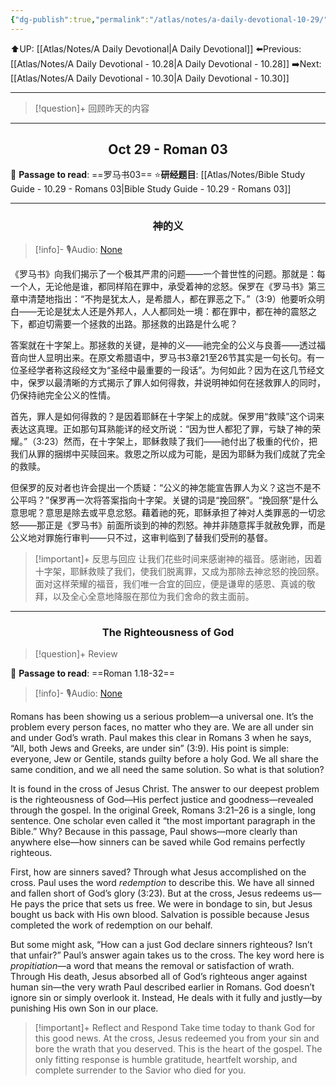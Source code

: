 ```yaml
---
{"dg-publish":true,"permalink":"/atlas/notes/a-daily-devotional-10-29/"}
---
```


 ⬆️UP: [[Atlas/Notes/A Daily Devotional\|A Daily Devotional]]
⬅️Previous: [[Atlas/Notes/A Daily Devotional - 10.28\|A Daily Devotional - 10.28]]
➡️Next: [[Atlas/Notes/A Daily Devotional - 10.30\|A Daily Devotional - 10.30]]

---

> [!question]+ 回顾昨天的内容
> 

---
## <center>Oct 29 - Roman 03</center>

📖 **Passage to read**: ==罗马书03==
⭐**研经题目**: [[Atlas/Notes/Bible Study Guide - 10.29 - Romans 03\|Bible Study Guide - 10.29 - Romans 03]]

---
### <center>神的义</center>

> [!info]- 🎙️Audio: [None]()

《罗马书》向我们揭示了一个极其严肃的问题——一个普世性的问题。那就是：每一个人，无论他是谁，都同样陷在罪中，承受着神的忿怒。保罗在《罗马书》第三章中清楚地指出：“不拘是犹太人，是希腊人，都在罪恶之下。”（3:9）他要听众明白——无论是犹太人还是外邦人，人人都同处一境：都在罪中，都在神的震怒之下，都迫切需要一个拯救的出路。那拯救的出路是什么呢？

答案就在十字架上。那拯救的关键，是神的义——祂完全的公义与良善——透过福音向世人显明出来。在原文希腊语中，罗马书3章21至26节其实是一句长句。有一位圣经学者称这段经文为“圣经中最重要的一段话”。为何如此？因为在这几节经文中，保罗以最清晰的方式揭示了罪人如何得救，并说明神如何在拯救罪人的同时，仍保持祂完全公义的性情。

首先，罪人是如何得救的？是因着耶稣在十字架上的成就。保罗用“救赎”这个词来表达这真理。正如那句耳熟能详的经文所说：“因为世人都犯了罪，亏缺了神的荣耀。”（3:23）然而，在十字架上，耶稣救赎了我们——祂付出了极重的代价，把我们从罪的捆绑中买赎回来。救恩之所以成为可能，是因为耶稣为我们成就了完全的救赎。

但保罗的反对者也许会提出一个质疑：“公义的神怎能宣告罪人为义？这岂不是不公平吗？”保罗再一次将答案指向十字架。关键的词是“挽回祭”。“挽回祭”是什么意思呢？意思是除去或平息忿怒。藉着祂的死，耶稣承担了神对人类罪恶的一切忿怒——那正是《罗马书》前面所谈到的神的烈怒。神并非随意挥手就赦免罪，而是公义地对罪施行审判——只不过，这审判临到了替我们受刑的基督。

> [!important]+ 反思与回应
让我们花些时间来感谢神的福音。感谢祂，因着十字架，耶稣救赎了我们，使我们脱离罪，又成为那除去神忿怒的挽回祭。面对这样荣耀的福音，我们唯一合宜的回应，便是谦卑的感恩、真诚的敬拜，以及全心全意地降服在那位为我们舍命的救主面前。



---
### <center>The Righteousness of God</center>

> [!question]+ Review
> 


📖 **Passage to read**: ==Roman 1.18-32==

> [!info]- 🎙️Audio: [None]()  


Romans has been showing us a serious problem—a universal one. It’s the problem every person faces, no matter who they are. We are all under sin and under God’s wrath. Paul makes this clear in Romans 3 when he says, “All, both Jews and Greeks, are under sin” (3:9). His point is simple: everyone, Jew or Gentile, stands guilty before a holy God. We all share the same condition, and we all need the same solution. So what is that solution?

It is found in the cross of Jesus Christ. The answer to our deepest problem is the righteousness of God—His perfect justice and goodness—revealed through the gospel. In the original Greek, Romans 3:21–26 is a single, long sentence. One scholar even called it “the most important paragraph in the Bible.” Why? Because in this passage, Paul shows—more clearly than anywhere else—how sinners can be saved while God remains perfectly righteous.

First, how are sinners saved? Through what Jesus accomplished on the cross. Paul uses the word _redemption_ to describe this. We have all sinned and fallen short of God’s glory (3:23). But at the cross, Jesus redeems us—He pays the price that sets us free. We were in bondage to sin, but Jesus bought us back with His own blood. Salvation is possible because Jesus completed the work of redemption on our behalf.

But some might ask, “How can a just God declare sinners righteous? Isn’t that unfair?” Paul’s answer again takes us to the cross. The key word here is _propitiation_—a word that means the removal or satisfaction of wrath. Through His death, Jesus absorbed all of God’s righteous anger against human sin—the very wrath Paul described earlier in Romans. God doesn’t ignore sin or simply overlook it. Instead, He deals with it fully and justly—by punishing His own Son in our place.

> [!important]+ Reflect and Respond
Take time today to thank God for this good news. At the cross, Jesus redeemed you from your sin and bore the wrath that you deserved. This is the heart of the gospel. The only fitting response is humble gratitude, heartfelt worship, and complete surrender to the Savior who died for you.
